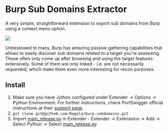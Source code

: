 # Burp Sub Domains Extractor

A very simple, straightforward extension to export sub domains from Burp using a context menu option. 

![](http://g.recordit.co/qnpcbcsJH6.gif)

Unbestowed to many, Burp has amazing passive gathering capabilities that allows to easily discover sub domains related to a target you're assessing. These often only come up after browsing and using the target features extensively. Some of them are only linked - i.e. are not necessarily requested, which make them even more interesting for recon purposes.

## Install

1. Make sure you have Jython configured under Extender -> Options -> Python Environment. For further instructions, check PortSwigger official instructions at their [support page](https://support.portswigger.net/customer/portal/articles/1965930-how-to-install-an-extension-in-burp-suite).
2. `git clone git@github.com:Regala/burp-subdomains.git`
3. Import [main_release.py](main_release.py) in Extender - Extender -> Extensions -> Add -> Select Python -> Select [main_release.py](main_release.py)


